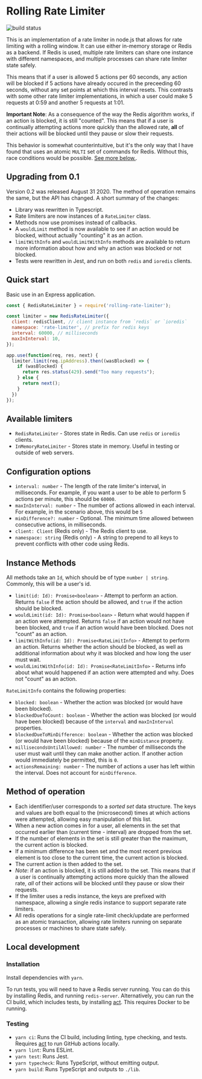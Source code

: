 # Rolling Rate Limiter
![build status](https://github.com/actions/hello-world/workflows/CI/badge.svg)

This is an implementation of a rate limiter in node.js that allows for rate limiting with a rolling window. It can use either in-memory storage or Redis as a backend.  If Redis is used, multiple rate limiters can share one instance with different namespaces, and multiple processes can share rate limiter state safely.

This means that if a user is allowed 5 actions per 60 seconds, any action will be blocked if 5 actions have already occured in the preceeding 60 seconds, without any set points at which this interval resets.  This contrasts with some other rate limiter implementations, in which a user could make 5 requests at 0:59 and another 5 requests at 1:01.  

**Important Note**:
As a consequence of the way the Redis algorithm works, if an action is blocked, it is still "counted". This means that if a user is continually attempting actions more quickly than the allowed rate, __all__ of their actions will be blocked until they pause or slow their requests.

This behavior is somewhat counterintuitive, but it's the only way that I have found that uses an atomic `MULTI` set of commands for Redis. Without this, race conditions would be possible. [See more below.](#method-of-operation).

## Upgrading from 0.1
Version 0.2 was released August 31 2020. The method of operation remains the same, but the API has changed. A short summary of the changes:

* Library was rewritten in Typescript.
* Rate limiters are now instances of a `RateLimiter` class.
* Methods now use promises instead of callbacks.
* A `wouldLimit` method is now available to see if an action would be blocked, without actually "counting" it as an action.
* `limitWithInfo` and `wouldLimitWithInfo` methods are available to return more information about how and why an action was blocked or not blocked.
* Tests were rewritten in Jest, and run on both `redis` and `ioredis` clients.

## Quick start
Basic use in an Express application.

```javascript
const { RedisRateLimiter } = require('rolling-rate-limiter');

const limiter = new RedisRateLimiter({
  client: redisClient, // client instance from `redis` or `ioredis`
  namespace: 'rate-limiter', // prefix for redis keys
  interval: 60000, // milliseconds
  maxInInterval: 10,
});

app.use(function(req, res, next) {
  limiter.limit(req.ipAddress).then((wasBlocked) => {
    if (wasBlocked) {
      return res.status(429).send("Too many requests");
    } else {
      return next();
    }
  })
});
```

## Available limiters
* `RedisRateLimiter` - Stores state in Redis. Can use `redis` or `ioredis` clients.
* `InMemoryRateLimiter` - Stores state in memory. Useful in testing or outside of web servers.

## Configuration options
* `interval: number` - The length of the rate limiter's interval, in milliseconds. For example, if you want a user to be able to perform 5 actions per minute, this should be `60000`.
* `maxInInterval: number` - The number of actions allowed in each interval. For example, in the scenario above, this would be `5`
* `minDifference?: number` - Optional. The minimum time allowed between consecutive actions, in milliseconds.
* `client: Client` (Redis only) - The Redis client to use.
* `namespace: string` (Redis only) - A string to prepend to all keys to prevent conflicts with other code using Redis.

## Instance Methods
All methods take an `Id`, which should be of type `number | string`. Commonly, this will be a user's id.

* `limit(id: Id): Promise<boolean>` - Attempt to perform an action. Returns `false` if the action should be allowed, and `true` if the action should be blocked.
* `wouldLimit(id: Id): Promise<boolean>` - Return what would happen if an action were attempted. Returns `false` if an action would not have been blocked, and `true` if an action would have been blocked. Does not "count" as an action.
* `limitWithInfo(id: Id): Promise<RateLimitInfo>` - Attempt to perform an action. Returns whether the action should be blocked, as well as additional information about why it was blocked and how long the user must wait.
* `wouldLimitWithInfo(id: Id): Promise<RateLimitInfo>` - Returns info about what would happened if an action were attempted and why. Does not "count" as an action.

`RateLimitInfo` contains the following properties:
* `blocked: boolean` - Whether the action was blocked (or would have been blocked).
* `blockedDueToCount: boolean` - Whether the action was blocked (or would have been blocked) because of the `interval` and `maxInInterval` properties.
* `blockedDueToMinDifference: boolean` - Whether the action was blocked (or would have been blocked) because of the `minDistance` property.
* `millisecondsUntilAllowed: number` - The number of milliseconds the user must wait until they can make another action. If another action would immediately be permitted, this is `0`.
* `actionsRemaining: number` - The number of actions a user has left within the interval. Does not account for `minDifference`.

## Method of operation
* Each identifier/user corresponds to a _sorted set_ data structure.  The keys and values are both equal to the (microsecond) times at which actions were attempted, allowing easy manipulation of this list.
* When a new action comes in for a user, all elements in the set that occurred earlier than (current time - interval) are dropped from the set. 
* If the number of elements in the set is still greater than the maximum, the current action is blocked.
* If a minimum difference has been set and the most recent previous element is too close to the current time, the current action is blocked.
* The current action is then added to the set.
* _Note_: if an action is blocked, it is still added to the set. This means that if a user is continually attempting actions more quickly than the allowed rate, _all_ of their actions will be blocked until they pause or slow their requests.
* If the limiter uses a redis instance, the keys are prefixed with namespace, allowing a single redis instance to support separate rate limiters.
* All redis operations for a single rate-limit check/update are performed as an atomic transaction, allowing rate limiters running on separate processes or machines to share state safely.

## Local development

### Installation
Install dependencies with `yarn`.

To run tests, you will need to have a Redis server running. You can do this by installing Redis, and running `redis-server`. Alternatively, you can run the CI build, which includes tests, by installing [act](https://github.com/nektos/act). This requires Docker to be running.

### Testing
* `yarn ci`: Runs the CI build, including linting, type checking, and tests. Requires [act](https://github.com/nektos/act) to run GitHub actions locally.
* `yarn lint`: Runs ESLint.
* `yarn test`: Runs Jest.
* `yarn typecheck`: Runs TypeScript, without emitting output.
* `yarn build`: Runs TypeScript and outputs to `./lib`.